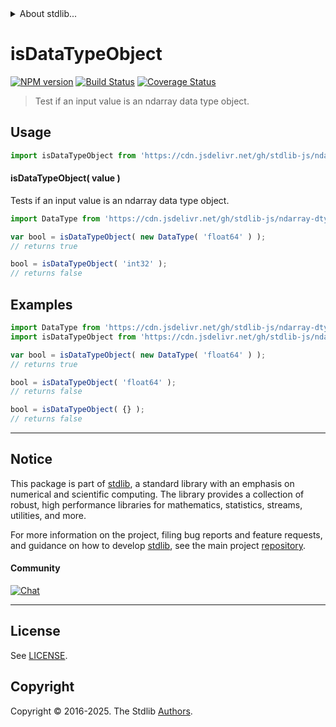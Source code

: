 <!--

@license Apache-2.0

Copyright (c) 2025 The Stdlib Authors.

Licensed under the Apache License, Version 2.0 (the "License");
you may not use this file except in compliance with the License.
You may obtain a copy of the License at

   http://www.apache.org/licenses/LICENSE-2.0

Unless required by applicable law or agreed to in writing, software
distributed under the License is distributed on an "AS IS" BASIS,
WITHOUT WARRANTIES OR CONDITIONS OF ANY KIND, either express or implied.
See the License for the specific language governing permissions and
limitations under the License.

-->


<details>
  <summary>
    About stdlib...
  </summary>
  <p>We believe in a future in which the web is a preferred environment for numerical computation. To help realize this future, we've built stdlib. stdlib is a standard library, with an emphasis on numerical and scientific computation, written in JavaScript (and C) for execution in browsers and in Node.js.</p>
  <p>The library is fully decomposable, being architected in such a way that you can swap out and mix and match APIs and functionality to cater to your exact preferences and use cases.</p>
  <p>When you use stdlib, you can be absolutely certain that you are using the most thorough, rigorous, well-written, studied, documented, tested, measured, and high-quality code out there.</p>
  <p>To join us in bringing numerical computing to the web, get started by checking us out on <a href="https://github.com/stdlib-js/stdlib">GitHub</a>, and please consider <a href="https://opencollective.com/stdlib">financially supporting stdlib</a>. We greatly appreciate your continued support!</p>
</details>

# isDataTypeObject

[![NPM version][npm-image]][npm-url] [![Build Status][test-image]][test-url] [![Coverage Status][coverage-image]][coverage-url] <!-- [![dependencies][dependencies-image]][dependencies-url] -->

> Test if an input value is an ndarray data type object.

<!-- Section to include introductory text. Make sure to keep an empty line after the intro `section` element and another before the `/section` close. -->

<section class="intro">

</section>

<!-- /.intro -->

<!-- Package usage documentation. -->



<section class="usage">

## Usage

```javascript
import isDataTypeObject from 'https://cdn.jsdelivr.net/gh/stdlib-js/ndarray-base-assert-is-data-type-object@deno/mod.js';
```

#### isDataTypeObject( value )

Tests if an input value is an ndarray data type object.

```javascript
import DataType from 'https://cdn.jsdelivr.net/gh/stdlib-js/ndarray-dtype-ctor@deno/mod.js';

var bool = isDataTypeObject( new DataType( 'float64' ) );
// returns true

bool = isDataTypeObject( 'int32' );
// returns false
```

</section>

<!-- /.usage -->

<!-- Package usage notes. Make sure to keep an empty line after the `section` element and another before the `/section` close. -->

<section class="notes">

</section>

<!-- /.notes -->

<!-- Package usage examples. -->

<section class="examples">

## Examples

<!-- eslint no-undef: "error" -->

```javascript
import DataType from 'https://cdn.jsdelivr.net/gh/stdlib-js/ndarray-dtype-ctor@deno/mod.js';
import isDataTypeObject from 'https://cdn.jsdelivr.net/gh/stdlib-js/ndarray-base-assert-is-data-type-object@deno/mod.js';

var bool = isDataTypeObject( new DataType( 'float64' ) );
// returns true

bool = isDataTypeObject( 'float64' );
// returns false

bool = isDataTypeObject( {} );
// returns false
```

</section>

<!-- /.examples -->

<!-- Section to include cited references. If references are included, add a horizontal rule *before* the section. Make sure to keep an empty line after the `section` element and another before the `/section` close. -->

<section class="references">

</section>

<!-- /.references -->

<!-- Section for related `stdlib` packages. Do not manually edit this section, as it is automatically populated. -->

<section class="related">

</section>

<!-- /.related -->

<!-- Section for all links. Make sure to keep an empty line after the `section` element and another before the `/section` close. -->


<section class="main-repo" >

* * *

## Notice

This package is part of [stdlib][stdlib], a standard library with an emphasis on numerical and scientific computing. The library provides a collection of robust, high performance libraries for mathematics, statistics, streams, utilities, and more.

For more information on the project, filing bug reports and feature requests, and guidance on how to develop [stdlib][stdlib], see the main project [repository][stdlib].

#### Community

[![Chat][chat-image]][chat-url]

---

## License

See [LICENSE][stdlib-license].


## Copyright

Copyright &copy; 2016-2025. The Stdlib [Authors][stdlib-authors].

</section>

<!-- /.stdlib -->

<!-- Section for all links. Make sure to keep an empty line after the `section` element and another before the `/section` close. -->

<section class="links">

[npm-image]: http://img.shields.io/npm/v/@stdlib/ndarray-base-assert-is-data-type-object.svg
[npm-url]: https://npmjs.org/package/@stdlib/ndarray-base-assert-is-data-type-object

[test-image]: https://github.com/stdlib-js/ndarray-base-assert-is-data-type-object/actions/workflows/test.yml/badge.svg?branch=main
[test-url]: https://github.com/stdlib-js/ndarray-base-assert-is-data-type-object/actions/workflows/test.yml?query=branch:main

[coverage-image]: https://img.shields.io/codecov/c/github/stdlib-js/ndarray-base-assert-is-data-type-object/main.svg
[coverage-url]: https://codecov.io/github/stdlib-js/ndarray-base-assert-is-data-type-object?branch=main

<!--

[dependencies-image]: https://img.shields.io/david/stdlib-js/ndarray-base-assert-is-data-type-object.svg
[dependencies-url]: https://david-dm.org/stdlib-js/ndarray-base-assert-is-data-type-object/main

-->

[chat-image]: https://img.shields.io/gitter/room/stdlib-js/stdlib.svg
[chat-url]: https://app.gitter.im/#/room/#stdlib-js_stdlib:gitter.im

[stdlib]: https://github.com/stdlib-js/stdlib

[stdlib-authors]: https://github.com/stdlib-js/stdlib/graphs/contributors

[umd]: https://github.com/umdjs/umd
[es-module]: https://developer.mozilla.org/en-US/docs/Web/JavaScript/Guide/Modules

[deno-url]: https://github.com/stdlib-js/ndarray-base-assert-is-data-type-object/tree/deno
[deno-readme]: https://github.com/stdlib-js/ndarray-base-assert-is-data-type-object/blob/deno/README.md
[umd-url]: https://github.com/stdlib-js/ndarray-base-assert-is-data-type-object/tree/umd
[umd-readme]: https://github.com/stdlib-js/ndarray-base-assert-is-data-type-object/blob/umd/README.md
[esm-url]: https://github.com/stdlib-js/ndarray-base-assert-is-data-type-object/tree/esm
[esm-readme]: https://github.com/stdlib-js/ndarray-base-assert-is-data-type-object/blob/esm/README.md
[branches-url]: https://github.com/stdlib-js/ndarray-base-assert-is-data-type-object/blob/main/branches.md

[stdlib-license]: https://raw.githubusercontent.com/stdlib-js/ndarray-base-assert-is-data-type-object/main/LICENSE

</section>

<!-- /.links -->
